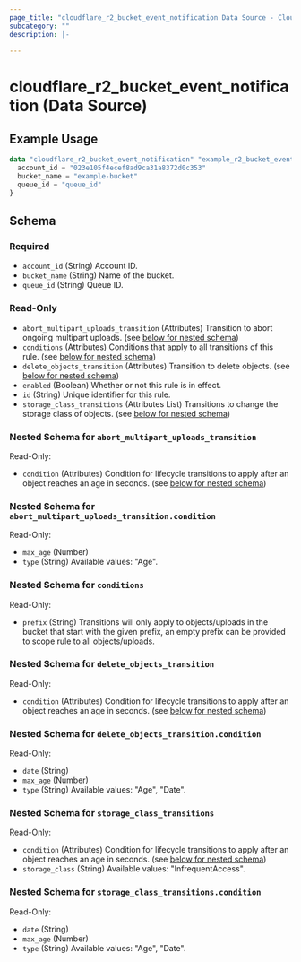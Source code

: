 ```yaml
---
page_title: "cloudflare_r2_bucket_event_notification Data Source - Cloudflare"
subcategory: ""
description: |-
  
---
```


# cloudflare_r2_bucket_event_notification (Data Source)



## Example Usage

```terraform
data "cloudflare_r2_bucket_event_notification" "example_r2_bucket_event_notification" {
  account_id = "023e105f4ecef8ad9ca31a8372d0c353"
  bucket_name = "example-bucket"
  queue_id = "queue_id"
}
```

<!-- schema generated by tfplugindocs -->
## Schema

### Required

- `account_id` (String) Account ID.
- `bucket_name` (String) Name of the bucket.
- `queue_id` (String) Queue ID.

### Read-Only

- `abort_multipart_uploads_transition` (Attributes) Transition to abort ongoing multipart uploads. (see [below for nested schema](#nestedatt--abort_multipart_uploads_transition))
- `conditions` (Attributes) Conditions that apply to all transitions of this rule. (see [below for nested schema](#nestedatt--conditions))
- `delete_objects_transition` (Attributes) Transition to delete objects. (see [below for nested schema](#nestedatt--delete_objects_transition))
- `enabled` (Boolean) Whether or not this rule is in effect.
- `id` (String) Unique identifier for this rule.
- `storage_class_transitions` (Attributes List) Transitions to change the storage class of objects. (see [below for nested schema](#nestedatt--storage_class_transitions))

<a id="nestedatt--abort_multipart_uploads_transition"></a>
### Nested Schema for `abort_multipart_uploads_transition`

Read-Only:

- `condition` (Attributes) Condition for lifecycle transitions to apply after an object reaches an age in seconds. (see [below for nested schema](#nestedatt--abort_multipart_uploads_transition--condition))

<a id="nestedatt--abort_multipart_uploads_transition--condition"></a>
### Nested Schema for `abort_multipart_uploads_transition.condition`

Read-Only:

- `max_age` (Number)
- `type` (String) Available values: "Age".



<a id="nestedatt--conditions"></a>
### Nested Schema for `conditions`

Read-Only:

- `prefix` (String) Transitions will only apply to objects/uploads in the bucket that start with the given prefix, an empty prefix can be provided to scope rule to all objects/uploads.


<a id="nestedatt--delete_objects_transition"></a>
### Nested Schema for `delete_objects_transition`

Read-Only:

- `condition` (Attributes) Condition for lifecycle transitions to apply after an object reaches an age in seconds. (see [below for nested schema](#nestedatt--delete_objects_transition--condition))

<a id="nestedatt--delete_objects_transition--condition"></a>
### Nested Schema for `delete_objects_transition.condition`

Read-Only:

- `date` (String)
- `max_age` (Number)
- `type` (String) Available values: "Age", "Date".



<a id="nestedatt--storage_class_transitions"></a>
### Nested Schema for `storage_class_transitions`

Read-Only:

- `condition` (Attributes) Condition for lifecycle transitions to apply after an object reaches an age in seconds. (see [below for nested schema](#nestedatt--storage_class_transitions--condition))
- `storage_class` (String) Available values: "InfrequentAccess".

<a id="nestedatt--storage_class_transitions--condition"></a>
### Nested Schema for `storage_class_transitions.condition`

Read-Only:

- `date` (String)
- `max_age` (Number)
- `type` (String) Available values: "Age", "Date".


